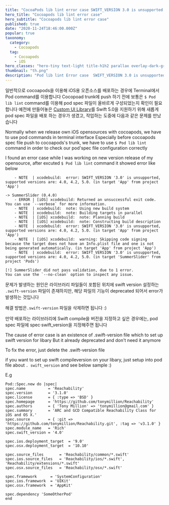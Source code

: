```yaml
---
title: "CocoaPods lib lint error case SWIFT_VERSION 3.0 is unsupported "
hero_title: "Cocoapods lib lint error case"
hero_subtitle: "Cocoapods lib lint error case"
published: true
date: "2020-11-24T18:46:00.000Z"
popular: true
taxonomy:
  category:
    - Cocoapods
  tag:
    - Cocoapods
    - iOS
hero_classes: "hero-tiny text-light title-h1h2 parallax overlay-dark-gradient"
thumbnail: "th.png"
description: "Pod lib lint Error case  SWIFT_VERSION 3.0 is unsupported case"
---
```


일반적으로 cocoapods을 이용해 iOS용 오픈소스를 배포하는 경우에 Terminal에서 Pod command를 이용합니다
Cocopoad trunk에 push 하기 전에 보통은 `$ Pod lib lint` command를 이용해 pod spec 파일이 올바르게 구성되었는지 확인이 필요합니다
예전에 만들어놓은 [Custom UI Library](https://github.com/superbderrick/SummerSlider)를 Swift 5.0을 지원하기 위해 새롭게 pod spec 파일을 배포 하는 경우가 생겼고, 작업하는 도중에 다음과 같은 문제를 만났습니다

Normally when we release own iOS opensources with cocoapods, we have to use pod commands in terminal interface 
Especially before cocoapods spec file push to cocoapods's trunk, we have to use `$ Pod lib lint` command in order to check our pod'spec file configuration correctly

I found an error case while I was working on new version release of my opensource, after excuted `$ Pod lib lint` command it showed error like below 


        - NOTE  | xcodebuild:  error: SWIFT_VERSION '3.0' is unsupported, supported versions are: 4.0, 4.2, 5.0. (in target 'App' from project 'App')

    -> SummerSlider (0.4.0)
        - ERROR | [iOS] xcodebuild: Returned an unsuccessful exit code. You can use `--verbose` for more information.
        - NOTE  | xcodebuild:  note: Using new build system
        - NOTE  | xcodebuild:  note: Building targets in parallel
        - NOTE  | [iOS] xcodebuild:  note: Planning build
        - NOTE  | [iOS] xcodebuild:  note: Constructing build description
        - NOTE  | xcodebuild:  error: SWIFT_VERSION '3.0' is unsupported, supported versions are: 4.0, 4.2, 5.0. (in target 'App' from project 'App')
        - NOTE  | [iOS] xcodebuild:  warning: Skipping code signing because the target does not have an Info.plist file and one is not being generated automatically. (in target 'App' from project 'App')
        - NOTE  | xcodebuild:  error: SWIFT_VERSION '3.0' is unsupported, supported versions are: 4.0, 4.2, 5.0. (in target 'SummerSlider' from project 'Pods')

    [!] SummerSlider did not pass validation, due to 1 error.
    You can use the `--no-clean` option to inspect any issue.


문제가 발생하는 원인은 라이브러리 파일들이 포함된 위치에 swift version 설정하는 `.swift-version` 파일이 존재하지만, 해당 파일의 기능이 deprecated 되어서 error가 발생하는 것입니다

해결 방법은`.swift-version` 파일을 삭제하면 됩니다 :)

만약 배포하는 라이브러리에 Swift compile을 버전을 지정하고 싶은 경우에는, pod spec 파일에  spec·swift_version을 지정해주면 됩니다


The cause of error case is an existence of .swift-version file which to set up swift version for libary
But it already deprecated and don't need it anymore

To fix the error, just delete the .swift-version file

if you want to set up swift compileversion on your libary, just setup into pod file about `. swift_version` and see below sample :)

E.g

    Pod::Spec.new do |spec|
    spec.name          = 'Reachability'
    spec.version       = '3.1.0'
    spec.license       = { :type => 'BSD' }
    spec.homepage      = 'https://github.com/tonymillion/Reachability'
    spec.authors       = { 'Tony Million' => 'tonymillion@gmail.com' }
    spec.summary       = 'ARC and GCD Compatible Reachability Class for iOS and OS X.'
    spec.source        = { :git => 'https://github.com/tonymillion/Reachability.git', :tag => 'v3.1.0' }
    spec.module_name   = 'Rich'
    spec.swift_version = '4.0'

    spec.ios.deployment_target  = '9.0'
    spec.osx.deployment_target  = '10.10'

    spec.source_files       = 'Reachability/common/*.swift'
    spec.ios.source_files   = 'Reachability/ios/*.swift', 'Reachability/extensions/*.swift'
    spec.osx.source_files   = 'Reachability/osx/*.swift'

    spec.framework      = 'SystemConfiguration'
    spec.ios.framework  = 'UIKit'
    spec.osx.framework  = 'AppKit'

    spec.dependency 'SomeOtherPod'
    end



